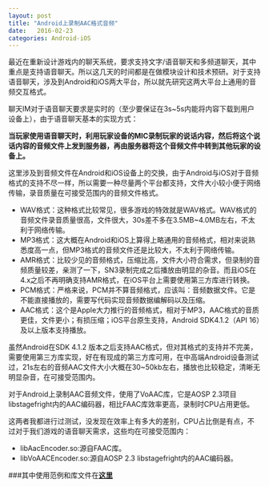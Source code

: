 ```yaml
---
layout: post
title: "Android上录制AAC格式音频"
date:   2016-02-23
categories: Android-iOS
---
```


最近在重新设计游戏内的聊天系统，要求支持文字/语音聊天和多频道聊天，其中重点是支持语音聊天。所以这几天的时间都是在做模块设计和技术预研。对于支持语音聊天，涉及到Android和iOS两大平台，所以就先研究这两大平台上通用的音频交互格式。

聊天IM对于语音聊天要求是实时的（至少要保证在3s~5s内能将内容下载到用户设备上），由于语音聊天基本的实现方式：
  
**当玩家使用语音聊天时，利用玩家设备的MIC录制玩家的说话内容，然后将这个说话内容的音频文件上发到服务器，再由服务器将这个音频文件中转到其他玩家的设备上。**

这里涉及到音频文件在Android和iOS设备上的交换，由于Android与iOS对于音频格式的支持不尽一样，所以需要一种尽量两个平台都支持，文件大小较小便于网络传输，录音质量在可接受范围内的音频文件格式。

* WAV格式：这种格式比较常见，很多游戏的特效就是WAV格式。WAV格式的音频文件录音质量很高，文件很大，30s差不多在3.5MB~4.0MB左右，不太利于网络传输。  
* MP3格式：这大概在Android和iOS上算得上略通用的音频格式，相对来说熟悉度高一点，但MP3格式的音频文件还是比较大，不太利于网络传输。  
* AMR格式：比较少见的音频格式，压缩比高，文件大小符合需求，但录制的音频质量较差，亲测了一下，SN3录制完成之后播放由明显的杂音。而且iOS在4.x之后不再明确支持AMR格式，在iOS平台上需要使用第三方库进行转换。  
* PCM格式：严格来说，PCM并不算音频格式，应该叫：音频数据文件。它是不能直接播放的，需要写代码实现音频数据编解码以及压缩。  
* AAC格式：这个是Apple大力推行的音频格式，相对于MP3，AAC格式的音质更佳，文件更小；有损压缩；iOS平台原生支持，Android SDK4.1.2（API 16）及以上版本支持播放。

虽然Android在SDK 4.1.2 版本之后支持AAC格式，但对其格式的支持并不完美，需要使用第三方库实现，好在有现成的第三方库可用，在中高端Android设备测试过，21s左右的音频AAC文件大小大概在30~50kb左右，播放也比较稳定，清晰无明显杂音，在可接受范围内。

对于Android上录制AAC音频文件，使用了VoAAC库，它是AOSP 2.3项目libstagefright内的AAC编码器，相比FAAC库效率更高，录制时CPU占用更低。

这两者我都进行过测试，没发现在效率上有多大的差别，CPU占比倒是有点，不过对于我们游戏的语音聊天需求，这些均在可接受范围内：  

* libAacEncoder.so:源自FAAC库。
* libVoAACEncoder.so:源自AOSP 2.3 libstagefright内的AAC编码器。

###其中使用范例和库文件在[**这里**](https://github.com/shaoyuan1943/AndroidRecordAAC)